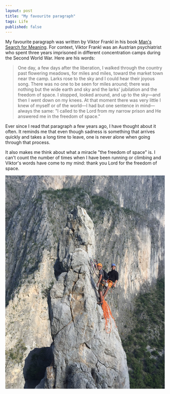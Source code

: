 ```yaml
---
layout: post
title: "My favourite paragraph"
tags: Life
published: false
---
```


My favourite paragraph was written by Viktor Frankl in his book [Man's Search for Meaning](https://en.wikipedia.org/wiki/Man%27s_Search_for_Meaning). For context, Viktor Frankl was an Austrian psychiatrist who spent three years imprisoned in different concentration camps during the Second World War. Here are his words:

> One day, a few days after the liberation, I walked through the country past flowering meadows, for
miles and miles, toward the market town near the camp. Larks rose to the sky and I could hear their
joyous song. There was no one to be seen for miles around; there was nothing but the wide earth
and sky and the larks' jubilation and the freedom of space. I stopped, looked around, and up to the
sky—and then I went down on my knees. At that moment there was very little I knew of myself or of
the world—I had but one sentence in mind—always the same: "I called to the Lord from my narrow
prison and He answered me in the freedom of space."

Ever since I read that paragraph a few years ago, I have thought about it often. It reminds me that even though sadness is something that arrives quickly and takes a long time to leave, one is never alone when going through that process.

It also makes me think about what a miracle "the freedom of space" is. I can't count the number of times when I have been running or climbing and Viktor's words have come to my mind: thank you Lord for the freedom of space.

<p align="center">
<img src="/assets/images/favourite_paragraph/spire.jpeg" alt="Running" width="510"/>
</p>
